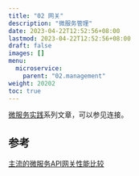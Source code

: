 ```yaml
---
title: "02 网关"
description: "微服务管理"
date: 2023-04-22T12:52:56+08:00
lastmod: 2023-04-22T12:52:56+08:00
draft: false
images: []
menu:
  microservice:
    parent: "02.management"
weight: 20202
toc: true
---
```


[微服务实践](https://www.jianshu.com/c/90fcbc52ce97)系列文章，可以参见连接。


## 参考
[主流的微服务API网关性能比较](https://www.jianshu.com/p/3884cbd694b6)
